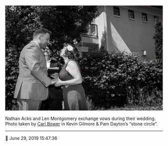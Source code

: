 ![Nathan Acks and Len Montgomery exchange vows](assets/2993a937c5801dd70666f6f8b6c78361.webp)

Nathan Acks and Len Montgomery exchange vows during their wedding. Photo taken by [Carl Bower](http://carlbowerphotos.com/) in Kevin Gilmore & Pam Dayton’s “stone circle”.

- - - -

📅 June 29, 2019 15:47:36
